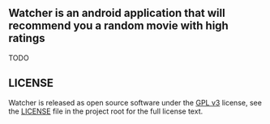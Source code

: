 ## Watcher is an android application that will recommend you a random movie with high ratings

TODO

## LICENSE
Watcher is released as open source software under the [GPL v3](https://opensource.org/licenses/gpl-3.0.html)
license, see the [LICENSE](./LICENSE) file in the project root for the full license text.